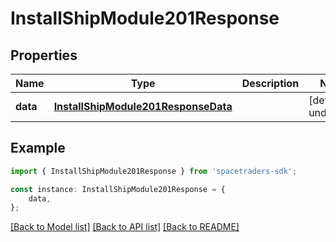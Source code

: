 # InstallShipModule201Response


## Properties

Name | Type | Description | Notes
------------ | ------------- | ------------- | -------------
**data** | [**InstallShipModule201ResponseData**](InstallShipModule201ResponseData.md) |  | [default to undefined]

## Example

```typescript
import { InstallShipModule201Response } from 'spacetraders-sdk';

const instance: InstallShipModule201Response = {
    data,
};
```

[[Back to Model list]](../README.md#documentation-for-models) [[Back to API list]](../README.md#documentation-for-api-endpoints) [[Back to README]](../README.md)
